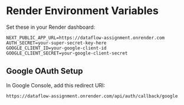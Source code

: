 # Render Environment Variables

Set these in your Render dashboard:

```
NEXT_PUBLIC_APP_URL=https://dataflow-assignment.onrender.com
AUTH_SECRET=your-super-secret-key-here
GOOGLE_CLIENT_ID=your-google-client-id
GOOGLE_CLIENT_SECRET=your-google-client-secret
```

## Google OAuth Setup

In Google Console, add this redirect URI:
```
https://dataflow-assignment.onrender.com/api/auth/callback/google
```